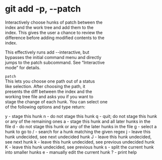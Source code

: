 # git add -p, --patch

Interactively choose hunks of patch between the  
index and the work tree and add them to the  
index. This gives the user a chance to review the  
difference before adding modified contents to the  
index.  

This effectively runs add --interactive, but  
bypasses the initial command menu and directly  
jumps to the patch subcommand. See “Interactive  
mode” for details.  

`patch`  
This lets you choose one path out of a status  
like selection. After choosing the path, it  
presents the diff between the index and the  
working tree file and asks you if you want to  
stage the change of each hunk. You can select one  
of the following options and type return:  

y - stage this hunk
n - do not stage this hunk
q - quit; do not stage this hunk or any of the remaining ones
a - stage this hunk and all later hunks in the file
d - do not stage this hunk or any of the later hunks in the file
g - select a hunk to go to
/ - search for a hunk matching the given regex
j - leave this hunk undecided, see next undecided hunk
J - leave this hunk undecided, see next hunk
k - leave this hunk undecided, see previous undecided hunk
K - leave this hunk undecided, see previous hunk
s - split the current hunk into smaller hunks
e - manually edit the current hunk
? - print help
